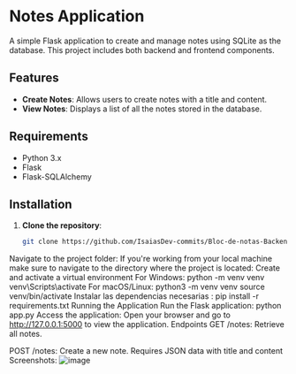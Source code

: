 # Notes Application

A simple Flask application to create and manage notes using SQLite as the database. This project includes both backend and frontend components.

## Features

- **Create Notes**: Allows users to create notes with a title and content.
- **View Notes**: Displays a list of all the notes stored in the database.

## Requirements

- Python 3.x
- Flask
- Flask-SQLAlchemy

## Installation

1. **Clone the repository**:
   ```bash
   git clone https://github.com/IsaiasDev-commits/Bloc-de-notas-Backend-Frontend.git
Navigate to the project folder: If you're working from your local machine
make sure to navigate to the directory where the project is located:
Create and activate a virtual environment
For Windows:
python -m venv venv
venv\Scripts\activate
For macOS/Linux:
python3 -m venv venv
source venv/bin/activate
Instalar las dependencias necesarias :
pip install -r requirements.txt
Running the Application
Run the Flask application:
python app.py
Access the application: Open your browser and go to http://127.0.0.1:5000 to view the application.
Endpoints
GET /notes: Retrieve all notes.

POST /notes: Create a new note. Requires JSON data with title and content
Screenshots:
![image](https://github.com/user-attachments/assets/ed401d03-c385-4411-b975-e31a6c254741)
